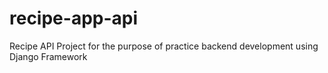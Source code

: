 # recipe-app-api
Recipe API Project for the purpose of practice backend development using Django Framework
